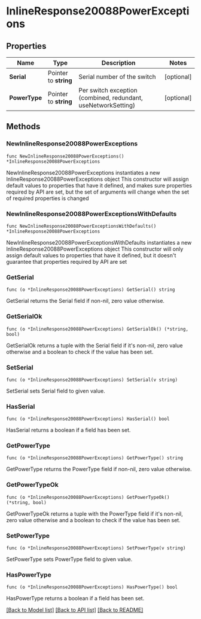 # InlineResponse20088PowerExceptions

## Properties

Name | Type | Description | Notes
------------ | ------------- | ------------- | -------------
**Serial** | Pointer to **string** | Serial number of the switch | [optional] 
**PowerType** | Pointer to **string** | Per switch exception (combined, redundant, useNetworkSetting) | [optional] 

## Methods

### NewInlineResponse20088PowerExceptions

`func NewInlineResponse20088PowerExceptions() *InlineResponse20088PowerExceptions`

NewInlineResponse20088PowerExceptions instantiates a new InlineResponse20088PowerExceptions object
This constructor will assign default values to properties that have it defined,
and makes sure properties required by API are set, but the set of arguments
will change when the set of required properties is changed

### NewInlineResponse20088PowerExceptionsWithDefaults

`func NewInlineResponse20088PowerExceptionsWithDefaults() *InlineResponse20088PowerExceptions`

NewInlineResponse20088PowerExceptionsWithDefaults instantiates a new InlineResponse20088PowerExceptions object
This constructor will only assign default values to properties that have it defined,
but it doesn't guarantee that properties required by API are set

### GetSerial

`func (o *InlineResponse20088PowerExceptions) GetSerial() string`

GetSerial returns the Serial field if non-nil, zero value otherwise.

### GetSerialOk

`func (o *InlineResponse20088PowerExceptions) GetSerialOk() (*string, bool)`

GetSerialOk returns a tuple with the Serial field if it's non-nil, zero value otherwise
and a boolean to check if the value has been set.

### SetSerial

`func (o *InlineResponse20088PowerExceptions) SetSerial(v string)`

SetSerial sets Serial field to given value.

### HasSerial

`func (o *InlineResponse20088PowerExceptions) HasSerial() bool`

HasSerial returns a boolean if a field has been set.

### GetPowerType

`func (o *InlineResponse20088PowerExceptions) GetPowerType() string`

GetPowerType returns the PowerType field if non-nil, zero value otherwise.

### GetPowerTypeOk

`func (o *InlineResponse20088PowerExceptions) GetPowerTypeOk() (*string, bool)`

GetPowerTypeOk returns a tuple with the PowerType field if it's non-nil, zero value otherwise
and a boolean to check if the value has been set.

### SetPowerType

`func (o *InlineResponse20088PowerExceptions) SetPowerType(v string)`

SetPowerType sets PowerType field to given value.

### HasPowerType

`func (o *InlineResponse20088PowerExceptions) HasPowerType() bool`

HasPowerType returns a boolean if a field has been set.


[[Back to Model list]](../README.md#documentation-for-models) [[Back to API list]](../README.md#documentation-for-api-endpoints) [[Back to README]](../README.md)


